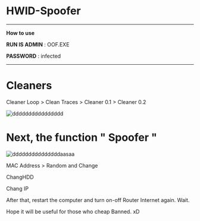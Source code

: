 # HWID-Spoofer



***

**How to use**

**RUN IS ADMIN** : OOF.EXE

**PASSWORD** : infected 

***

# Cleaners

Cleaner Loop > Clean Traces > Cleaner 0.1 > Cleaner 0.2

![dddddddddddddddd](https://user-images.githubusercontent.com/85826349/121868464-3ae05400-cd2b-11eb-8f66-76477f358a17.jpg)


# Next, the function " Spoofer " 

![dddddddddddddddaasaa](https://user-images.githubusercontent.com/85826349/121868549-55b2c880-cd2b-11eb-9e00-0079967b8e30.jpg)

MAC Address > Random and Change 

ChangHDD 

Chang IP 


After that, restart the computer and turn on-off Router Internet again. Wait.




Hope it will be useful for those who cheap Banned. xD 

